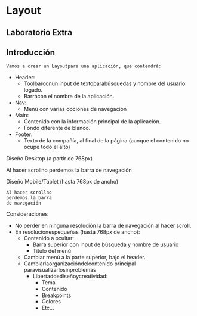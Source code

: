 # Layout

## Laboratorio Extra

## Introducción

```
Vamos a crear un Layoutpara una aplicación, que contendrá:
```

- Header:
  - Toolbarconun input de textoparabúsquedas y nombre del
    usuario logado.
  - Barracon el nombre de la aplicación.
- Nav:
  - Menú con varias opciones de navegación
- Main:
  - Contenido con la información principal de la aplicación.
  - Fondo diferente de blanco.
- Footer:
  - Texto de la compañía, al final de la página (aunque el
    contenido no ocupe todo el alto)

Diseño Desktop (a partir de 768px)

Al hacer scrollno perdemos
la barra de navegación

Diseño Mobile/Tablet (hasta 768px de ancho)

```
Al hacer scrollno
perdemos la barra
de navegación
```

Consideraciones

- No perder en ninguna resolución la barra de navegación al hacer scroll.
- En resolucionespequeñas (hasta 768px de ancho):
  - Contenido a ocultar:
    - Barra superior con input de búsqueda y nombre de usuario
    - Título del menú
  - Cambiar menú a la parte superior, bajo el header.
  - Cambiarlaorganizacióndelcontenido principal paravisualizarlosinproblemas
    - Libertaddediseñoycreatividad:
      - Tema
      - Contenido
      - Breakpoints
      - Colores
      - Etc...
